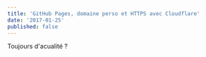 ```yaml
---
title: 'GitHub Pages, domaine perso et HTTPS avec Cloudflare'
date: '2017-01-25'
published: false
---
```


Toujours d'acualité ?
